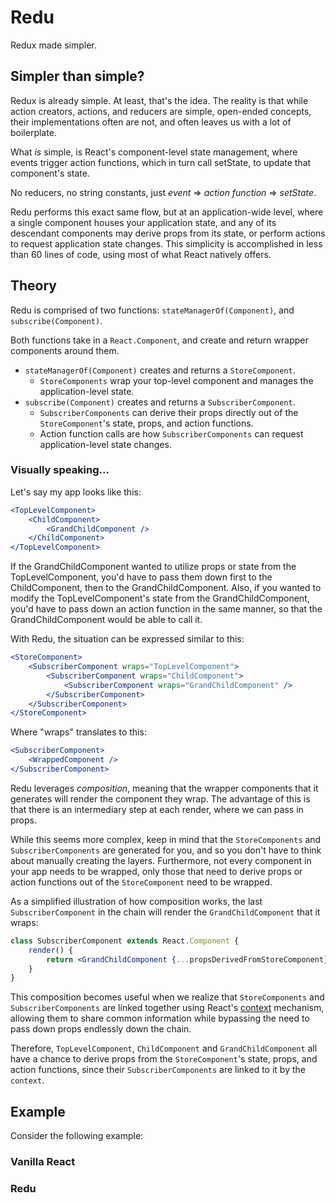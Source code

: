 # Redu
Redux made simpler.

## Simpler than simple?
Redux is already simple.  At least, that's the idea.  The reality is that while action creators, actions, and reducers 
are simple, open-ended concepts, their implementations often are not, and often leaves us with a lot of boilerplate.

What _is_ simple, is React's component-level state management, where events trigger action functions, which in turn call 
setState, to update that component's state.  

No reducers, no string constants, just _event_ => _action function_ => _setState_.

Redu performs this exact same flow, but at an application-wide level, where a single component houses your application 
state, and any of its descendant components may derive props from its state, or perform actions to request 
application state changes.  This simplicity is accomplished in less than 60 lines of code, using most of what React 
natively offers.

## Theory
Redu is comprised of two functions: `stateManagerOf(Component)`, and `subscribe(Component)`.

Both functions take in a `React.Component`, and create and return wrapper components around them.

- `stateManagerOf(Component)` creates and returns a `StoreComponent`.
    - `StoreComponents` wrap your top-level component and manages the application-level state.
- `subscribe(Component)` creates and returns a `SubscriberComponent`.
    - `SubscriberComponents` can derive their props directly out of the `StoreComponent`'s state, props, and action functions.
    - Action function calls are how `SubscriberComponents` can request application-level state changes.

### Visually speaking...

Let's say my app looks like this:
```jsx harmony
<TopLevelComponent>
    <ChildComponent>
        <GrandChildComponent />
    </ChildComponent>
</TopLevelComponent>
```
If the GrandChildComponent wanted to utilize props or state from the TopLevelComponent, you'd have to pass them down
first to the ChildComponent, then to the GrandChildComponent. Also, if you wanted to modify the TopLevelComponent's
state from the GrandChildComponent, you'd have to pass down an action function in the same manner, so that the 
GrandChildComponent would be able to call it.

With Redu, the situation can be expressed similar to this:
```jsx harmony
<StoreComponent>
    <SubscriberComponent wraps="TopLevelComponent">
        <SubscriberComponent wraps="ChildComponent">
            <SubscriberComponent wraps="GrandChildComponent" />
        </SubscriberComponent>
    </SubscriberComponent>
</StoreComponent>
```
Where "wraps" translates to this:
```jsx harmony
<SubscriberComponent>
    <WrappedComponent />
</SubscriberComponent>
```
Redu leverages _composition_, meaning that the wrapper components that it generates will render the component 
they wrap. The advantage of this is that there is an intermediary step at each render, where we can pass in props.

While this seems more complex, keep in mind that the `StoreComponents` and `SubscriberComponents` are generated for you,
and so you don't have to think about manually creating the layers. Furthermore, not every component in your app needs to be wrapped,
only those that need to derive props or action functions out of the `StoreComponent` need to be wrapped. 

As a simplified illustration of how composition works, the last `SubscriberComponent` in the chain will render the 
`GrandChildComponent` that it wraps:
```jsx harmony
class SubscriberComponent extends React.Component {
    render() {
        return <GrandChildComponent {...propsDerivedFromStoreComponent} {...this.props} />
    }
}
```
This composition becomes useful when we realize that `StoreComponents` and `SubscriberComponents` are linked together using React's 
[context](https://facebook.github.io/react/docs/context.html#how-to-use-context) mechanism, allowing them to share common information while bypassing the need to pass down props endlessly down the chain. 

Therefore, `TopLevelComponent`, `ChildComponent` and `GrandChildComponent` all have a chance to derive props from the 
`StoreComponent`'s state, props, and action functions, since their `SubscriberComponents` are linked to it by the `context`.


## Example
Consider the following example:
### Vanilla React

### Redu

